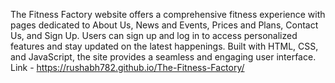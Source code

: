 The Fitness Factory website offers a comprehensive fitness experience with pages dedicated to About Us, News and Events, Prices and Plans, Contact Us, and Sign Up. 
Users can sign up and log in to access personalized features and stay updated on the latest happenings. Built with HTML, CSS, and JavaScript, the site provides a seamless 
and engaging user interface.
Link - https://rushabh782.github.io/The-Fitness-Factory/
